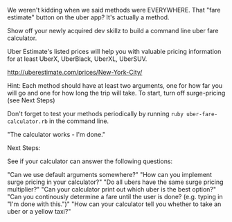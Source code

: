We weren't kidding when we said methods were EVERYWHERE. That "fare estimate" button on the uber app? It's actually a method.

Show off your newly acquired dev skillz to build a command line uber fare calculator.

Uber Estimate's listed prices will help you with valuable pricing information for at least UberX, UberBlack, UberXL, UberSUV.

http://uberestimate.com/prices/New-York-City/

Hint: Each method should have at least two arguments, one for how far you will go and one for how long the trip will take. To start, turn off surge-pricing (see Next Steps)

Don't forget to test your methods periodically by running `ruby uber-fare-calculator.rb` in the command line.

"The calculator works - I'm done."

Next Steps:

See if your calculator can answer the following questions:

"Can we use default arguments somewhere?"
"How can you implement surge pricing in your calculator?"
"Do all ubers have the same surge pricing multiplier?"
"Can your calculator print out which uber is the best option?"
"Can you continously determine a fare until the user is done? (e.g. typing in "I'm done with this.")"
"How can your calculator tell you whether to take an uber or a yellow taxi?"